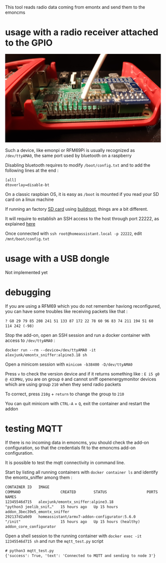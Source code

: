 This tool reads radio data coming from emontx and send them to the emoncms

# usage with a radio receiver attached to the GPIO

![emonbase](https://github.com/Open-Building-Management/emontx_sniffer/raw/main/images/emonbase.png)

Such a device, like emonpi or RFM69Pi is usually recognized as `/dev/ttyAMA0`, the same port used by bluetooth on a raspberry

Disabling bluetooth requires to modify `/boot/config.txt` and to add the following lines at the end :
```
[all]
dtoverlay=disable-bt
```
On a classic raspbian OS, it is easy as `/boot` is mounted if you read your SD card on a linux machine

If running an factory [SD card](https://www.home-assistant.io/installation/raspberrypi#writing-the-image-with-balena-etcher) using [buildroot](https://buildroot.org/), things are a bit different.

It will require to establish an SSH access to the host through port 22222, as explained [here](https://developers.home-assistant.io/docs/operating-system/debugging/)

Once connected with `ssh root@homeassistant.local -p 22222`, edit `/mnt/boot/config.txt`

# usage with a USB dongle

Not implemented yet

# debugging

If you are using a RFM69 which you do not remember haviong reconfigured, you can have some troubles like receiving packets like that :
```
? G0 29 79 85 208 241 51 133 87 172 22 78 60 96 83 74 211 194 51 60 114 242 (-98)
```
Stop the add-on, open an SSH session and run a docker container with access to `/dev/ttyAMA0` :
```
docker run --rm --device=/dev/ttyAMA0 -it alexjunk/emontx_sniffer:alpine3.18 sh
```
Open a minicom session with `minicom -b38400 -D/dev/ttyAMA0`

Press `v` to check the version device and if it returns something like : `E i5 g0 @ 433MHz`, you are on group `0` and cannot sniff openenergymonitor devices which are using group `210` when they send radio packets

To correct, press `210g` + `return` to change the group to `210`

You can quit minicom with `CTRL-A` + `Q`, exit the container and restart the addon

# testing MQTT

If there is no incoming data in emoncms, you should check the add-on configuration, so that the credentials fit to the emoncms add-on configuration. 

It is possible to test the mqtt connectivity in command line.

Start by listing all running containers with `docker container ls` and identify the emontx_sniffer among them :
```
CONTAINER ID   IMAGE                                                         COMMAND                  CREATED        STATUS                  PORTS                                                                              NAMES
12345546d715   alexjunk/emontx_sniffer:alpine3.18                            "python3 jeelib_snif…"   15 hours ago   Up 15 hours                                                                                                addon_3bec39e5_emontx_sniffer
292137d2a0d9   homeassistant/armv7-addon-configurator:5.6.0                  "/init"                  15 hours ago   Up 15 hours (healthy)                                                                                      addon_core_configurator
```
Open a shell session to the running container with `docker exec -it 12345546d715 sh` and run the `mqtt_test.py` script
```
# python3 mqtt_test.py 
{'success': True, 'text': 'Connected to MQTT and sending to node 3'}
```
